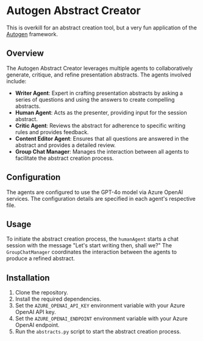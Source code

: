 # Autogen Abstract Creator

This is overkill for an abstract creation tool, but a very fun application of the [Autogen][1] framework. 

## Overview

The Autogen Abstract Creator leverages multiple agents to collaboratively generate, critique, and refine presentation abstracts. The agents involved include:

- **Writer Agent**: Expert in crafting presentation abstracts by asking a series of questions and using the answers to create compelling abstracts.
- **Human Agent**: Acts as the presenter, providing input for the session abstract.
- **Critic Agent**: Reviews the abstract for adherence to specific writing rules and provides feedback.
- **Content Editor Agent**: Ensures that all questions are answered in the abstract and provides a detailed review.
- **Group Chat Manager**: Manages the interaction between all agents to facilitate the abstract creation process.

## Configuration

The agents are configured to use the GPT-4o model via Azure OpenAI services. The configuration details are specified in each agent's respective file.

## Usage

To initiate the abstract creation process, the `humanAgent` starts a chat session with the message "Let's start writing then, shall we?" The `GroupChatManager` coordinates the interaction between the agents to produce a refined abstract.

## Installation

1. Clone the repository.
1. Install the required dependencies.
1. Set the `AZURE_OPENAI_API_KEY` environment variable with your Azure OpenAI API key.
1. Set the `AZURE_OPENAI_ENDPOINT` environment variable with your Azure OpenAI endpoint.
1. Run the `abstracts.py` script to start the abstract creation process.

[1]: https://microsoft.github.io/autogen/
